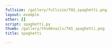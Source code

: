 ```yaml
---
fullsize: /gallery/fullsize/TAS_spaghetti.png
layout: example
other: []
script: spaghetti.py
thumb: /gallery/thumbnails/TAS_spaghetti.png
title: spaghetti

---
```

